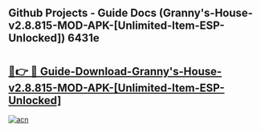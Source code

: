 ## Github Projects - Guide Docs (Granny's-House-v2.8.815-MOD-APK-[Unlimited-Item-ESP-Unlocked]) 6431e

# <h2><a href="https://apkcomod.com?title=Granny's-House-v2.8.815-MOD-APK-[Unlimited-Item-ESP-Unlocked]">🔗👉 🔴 Guide-Download-Granny's-House-v2.8.815-MOD-APK-[Unlimited-Item-ESP-Unlocked] </a></h2>

[![acn](https://github.com/user-attachments/assets/0f9c940e-d8b0-45ae-aac7-cd30a18b3e1c)](https://apkcomod.com?title=Granny's-House-v2.8.815-MOD-APK-[Unlimited-Item-ESP-Unlocked])
